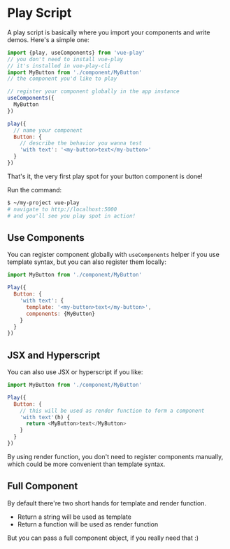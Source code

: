 # Play Script

A play script is basically where you import your components and write demos. Here's a simple one:

```js
import {play, useComponents} from 'vue-play'
// you don't need to install vue-play
// it's installed in vue-play-cli
import MyButton from './component/MyButton'
// the component you'd like to play

// register your component globally in the app instance
useComponents({
  MyButton
})

play({
  // name your component
  Button: {
    // describe the behavior you wanna test
    'with text': '<my-button>text</my-button>'
  }
})
```

That's it, the very first play spot for your button component is done!

Run the command:

```bash
$ ~/my-project vue-play
# navigate to http://localhost:5000
# and you'll see you play spot in action!
```

## Use Components

You can register component globally with `useComponents` helper if you use template syntax, but you can also register them locally:

```js
import MyButton from './component/MyButton'

Play({
  Button: {
    'with text': {
      template: '<my-button>text</my-button>',
      components: {MyButton}
    }
  }
})
```

## JSX and Hyperscript

You can also use JSX or hyperscript if you like:

```js
import MyButton from './component/MyButton'

Play({
  Button: {
    // this will be used as render function to form a component
    'with text'(h) {
      return <MyButton>text</MyButton>
    }
  }
})
```

By using render function, you don't need to register components manually, which could be more convenient than template syntax.

## Full Component

By default there're two short hands for template and render function.

- Return a string will be used as template
- Return a function will be used as render function

But you can pass a full component object, if you really need that :)
